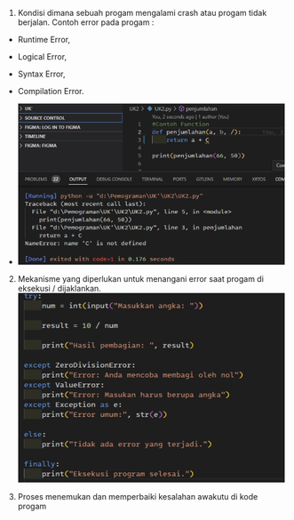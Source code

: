 1. Kondisi dimana sebuah progam mengalami crash atau progam tidak berjalan. Contoh error pada progam : 
- Runtime Error,
- Logical Error,
- Syntax Error,
- Compilation Error.

- ![Gambar](../Asset/UK6/1.jpg)

2. Mekanisme yang diperlukan untuk menangani error saat progam di eksekusi / dijaklankan.
![Gambar](../Asset/UK6/2.jpg)

3. Proses menemukan dan memperbaiki kesalahan awakutu di kode progam